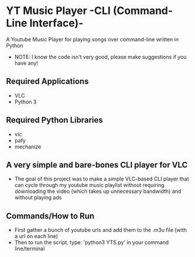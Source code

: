 # YT Music Player -CLI (Command-Line Interface)-
A Youtube Music Player for playing songs over command-line written in Python
* NOTE: I know the code isn't very good, please make suggestions if you have any!

## Required Applications
* VLC
* Python 3

## Required Python Libraries
* vlc
* pafy
* mechanize

## A very simple and bare-bones CLI player for VLC
* The goal of this project was to make a simple VLC-based CLI player that can cycle through my youtube music playlist without requiring downloading the video (which takes up unnecessary bandwidth) and without playing ads

## Commands/How to Run
* First gather a bunch of youtube urls and add them to the .m3u file (with a url on each line)
* Then to run the script, type: 'python3 YTS.py' in your command line/terminal
